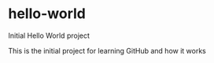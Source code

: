 # hello-world
Initial Hello World project

This is the initial project for learning GitHub and how it works
